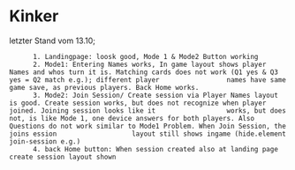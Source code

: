 # Kinker
letzter Stand vom 13.10;
                    
          1. Landingpage: loosk good, Mode 1 & Mode2 Button working
          2. Mode1: Entering Names works, In game layout shows player Names and whos turn it is. Matching cards does not work (Q1 yes & Q3 yes = Q2 match e.g.); different player                 names have same game save, as previous players. Back Home works.
          3. Mode2: Join Session/ Create session via Player Names layout is good. Create session works, but does not recognize when player joined. Joining session looks like it                  works, but does not, is like Mode 1, one device answers for both players. Also Questions do not work similar to Mode1 Problem. When Join Session, the joins ession                   layout still shows ingame (hide.element join-session e.g.) 
          4. back Home button: When session created also at landing page create session layout shown
